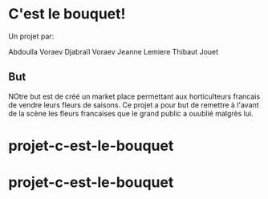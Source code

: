 # C'est le bouquet!

Un projet par:

Abdoulla Voraev
Djabraïl Voraev
Jeanne Lemiere
Thibaut Jouet

## But 

NOtre but est de créé un market place permettant aux horticulteurs francais de vendre leurs fleurs de saisons. Ce projet a pour but de remettre à l'avant de la scène les fleurs francaises que le grand public a ouublié malgrès lui.
# projet-c-est-le-bouquet
# projet-c-est-le-bouquet
